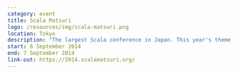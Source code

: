 ```yaml
---
category: event
title: Scala Matsuri
logo: /resources/img/scala-matsuri.png
location: Tokyo
description: "The largest Scala conference in Japan. This year's theme is Enjoy.scala!"
start: 6 September 2014
end: 7 September 2014
link-out: https://2014.scalamatsuri.org/
---
```


